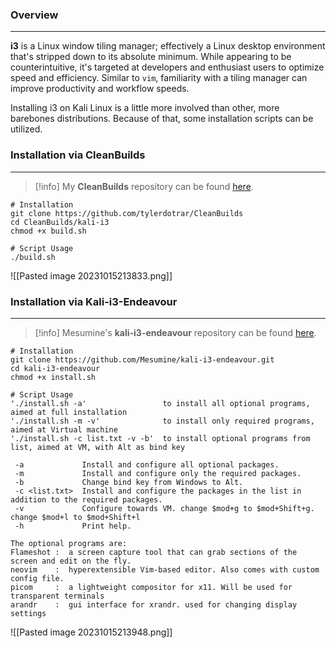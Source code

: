 
### Overview
---
**i3** is a Linux window tiling manager; effectively a Linux desktop environment that's stripped down to its absolute minimum. While appearing to be counterintuitive, it's targeted at developers and enthusiast users to optimize speed and efficiency.  Similar to `vim`, familiarity with a tiling manager can improve productivity and workflow speeds.

Installing i3 on Kali Linux is a little more involved than other, more barebones distributions.  Because of that, some installation scripts can be utilized.

### Installation via CleanBuilds
---
> [!info]
> My **CleanBuilds** repository can be found [here](https://github.com/tylerdotrar/CleanBuilds).

```shell
# Installation
git clone https://github.com/tylerdotrar/CleanBuilds
cd CleanBuilds/kali-i3
chmod +x build.sh

# Script Usage
./build.sh
```

![[Pasted image 20231015213833.png]]

### Installation via Kali-i3-Endeavour
---
> [!info]
> Mesumine's **kali-i3-endeavour** repository can be found [here](https://github.com/mesumine/kali-i3-endeavour).


```shell
# Installation
git clone https://github.com/Mesumine/kali-i3-endeavour.git 
cd kali-i3-endeavour 
chmod +x install.sh

# Script Usage
'./install.sh -a'		          to install all optional programs, aimed at full installation
'./install.sh -m -v' 		      to install only required programs, aimed at Virtual machine
'./install.sh -c list.txt -v -b'  to install optional programs from list, aimed at VM, with Alt as bind key

 -a             Install and configure all optional packages.
 -m             Install and configure only the required packages.
 -b             Change bind key from Windows to Alt.
 -c <list.txt>  Install and configure the packages in the list in addition to the required packages.
 -v             Configure towards VM. change $mod+g to $mod+Shift+g. change $mod+l to $mod+Shift+l
 -h             Print help.

The optional programs are:
Flameshot :	 a screen capture tool that can grab sections of the screen and edit on the fly.
neovim    :  hyperextensible Vim-based editor. Also comes with custom config file.
picom     :	 a lightweight compositor for x11. Will be used for transparent terminals
arandr    :  gui interface for xrandr. used for changing display settings
```


![[Pasted image 20231015213948.png]]



